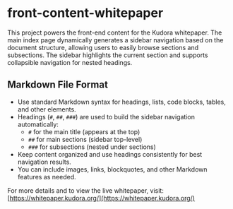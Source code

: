 # front-content-whitepaper

This project powers the front-end content for the Kudora whitepaper. The main index page dynamically generates a sidebar navigation based on the document structure, allowing users to easily browse sections and subsections. The sidebar highlights the current section and supports collapsible navigation for nested headings.

## Markdown File Format

- Use standard Markdown syntax for headings, lists, code blocks, tables, and other elements.
- Headings (`#`, `##`, `###`) are used to build the sidebar navigation automatically:
  - `#` for the main title (appears at the top)
  - `##` for main sections (sidebar top-level)
  - `###` for subsections (nested under sections)
- Keep content organized and use headings consistently for best navigation results.
- You can include images, links, blockquotes, and other Markdown features as needed.

For more details and to view the live whitepaper, visit: [https://whitepaper.kudora.org/](https://whitepaper.kudora.org/)